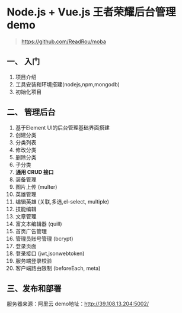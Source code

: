 # Node.js + Vue.js 王者荣耀后台管理demo
> https://github.com/ReadRou/moba

## 一、 入门
1. 项目介绍
1. 工具安装和环境搭建(nodejs,npm,mongodb)
1. 初始化项目

## 二、 管理后台
1. 基于Element UI的后台管理基础界面搭建
1. 创建分类
1. 分类列表
1. 修改分类
1. 删除分类
1. 子分类
1. **通用 CRUD 接口**
1. 装备管理
1. 图片上传 (multer)
1. 英雄管理
1. 编辑英雄 (关联,多选,el-select, multiple)
1. 技能编辑
1. 文章管理
1. 富文本编辑器 (quill)
1. 首页广告管理
1. 管理员账号管理 (bcrypt)
1. 登录页面
1. 登录接口 (jwt,jsonwebtoken)
1. 服务端登录校验
1. 客户端路由限制 (beforeEach, meta)



## 三、发布和部署
服务器来源：阿里云
demo地址：http://39.108.13.204:5002/